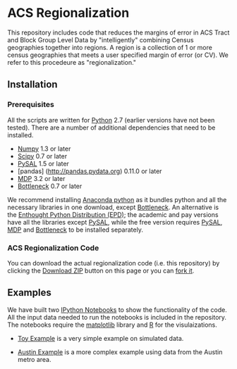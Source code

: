 # ACS Regionalization

This repository includes code that reduces the margins of error in ACS Tract and Block Group Level Data by "intelligently" combining Census geographies together into regions.  A region is a collection of 1 or more census geographies that meets a user specified margin of error (or CV).  We refer to this procedeure as "regionalization."  



## Installation

### Prerequisites

All the scripts are written for [Python](http://www.python.org/) 2.7 (earlier
versions have not been tested). There are a number of additional dependencies
that need to be installed.  

* [Numpy](http://www.scipy.org/install.html) 1.3 or later
* [Scipy](http://www.scipy.org/install.html) 0.7 or later
* [PySAL](http://pysal.org) 1.5 or later
* [pandas] (http://pandas.pydata.org) 0.11.0 or later
* [MDP](http://mdp-toolkit.sourceforge.net) 3.2 or later
* [Bottleneck](https://pypi.python.org/pypi/Bottleneck) 0.7 or later


We recommend installing [Anaconda
python](https://store.continuum.io/cshop/anaconda/) as it bundles python and
all the necessary libraries in one download, except
[Bottleneck](https://pypi.python.org/pypi/Bottleneck).  An alternative is
the [Enthought Python Distribution
(EPD)](https://www.enthought.com/products/epd/); the academic and pay versions
have all the libraries except [PySAL](http://pysal.org), while the free
version requires [PySAL](http://pysal.org),
[MDP](http://mdp-toolkit.sourceforge.net) and
[Bottleneck](https://pypi.python.org/pypi/Bottleneck) to be installed
separately. 


### ACS Regionalization Code

You can download the actual regionalization code (i.e. this repository) by
clicking the [Download
ZIP](https://github.com/geoss/ACS_Regionalization/archive/master.zip) button
on this page or you can [fork
it](https://help.github.com/articles/fork-a-repo).


## Examples

We have built two [IPython Notebooks](http://ipython.org/notebook) to show the
functionality of the code.  All the input data needed to run the notebooks is
included in the repository.  The notebooks require the
[matplotlib](http://matplotlib.org/) library and [R](http://www.r-project.org)
for the visulaizations.

* [Toy Example](http://nbviewer.ipython.org/github/dfolch/map_test/blob/master/toy_example.ipynb?create=1)
  is a very simple example on simulated data.

* [Austin Example](http://nbviewer.ipython.org/github/dfolch/map_test/blob/master/austin.ipynb?create=1)
  is a more complex example using data from the Austin metro area.





